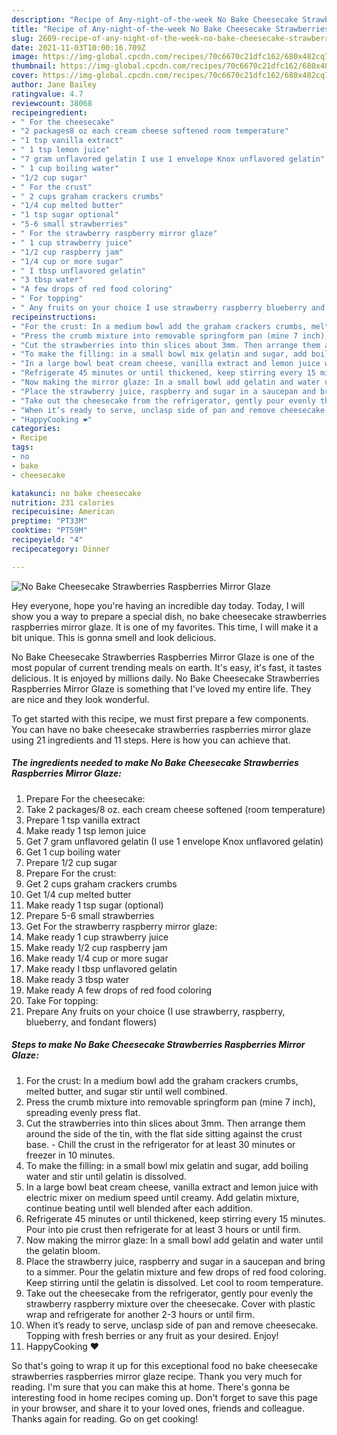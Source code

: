 ```yaml
---
description: "Recipe of Any-night-of-the-week No Bake Cheesecake Strawberries Raspberries Mirror Glaze"
title: "Recipe of Any-night-of-the-week No Bake Cheesecake Strawberries Raspberries Mirror Glaze"
slug: 2609-recipe-of-any-night-of-the-week-no-bake-cheesecake-strawberries-raspberries-mirror-glaze
date: 2021-11-03T10:00:16.709Z
image: https://img-global.cpcdn.com/recipes/70c6670c21dfc162/680x482cq70/no-bake-cheesecake-strawberries-raspberries-mirror-glaze-recipe-main-photo.jpg
thumbnail: https://img-global.cpcdn.com/recipes/70c6670c21dfc162/680x482cq70/no-bake-cheesecake-strawberries-raspberries-mirror-glaze-recipe-main-photo.jpg
cover: https://img-global.cpcdn.com/recipes/70c6670c21dfc162/680x482cq70/no-bake-cheesecake-strawberries-raspberries-mirror-glaze-recipe-main-photo.jpg
author: Jane Bailey
ratingvalue: 4.7
reviewcount: 38068
recipeingredient:
- " For the cheesecake"
- "2 packages8 oz each cream cheese softened room temperature"
- "1 tsp vanilla extract"
- " 1 tsp lemon juice"
- "7 gram unflavored gelatin I use 1 envelope Knox unflavored gelatin"
- " 1 cup boiling water"
- "1/2 cup sugar"
- " For the crust"
- " 2 cups graham crackers crumbs"
- "1/4 cup melted butter"
- "1 tsp sugar optional"
- "5-6 small strawberries"
- " For the strawberry raspberry mirror glaze"
- " 1 cup strawberry juice"
- "1/2 cup raspberry jam"
- "1/4 cup or more sugar"
- " I tbsp unflavored gelatin"
- "3 tbsp water"
- "A few drops of red food coloring"
- " For topping"
- " Any fruits on your choice I use strawberry raspberry blueberry and fondant flowers"
recipeinstructions:
- "For the crust: In a medium bowl add the graham crackers crumbs, melted butter, and sugar stir until well combined."
- "Press the crumb mixture into removable springform pan (mine 7 inch), spreading evenly press flat."
- "Cut the strawberries into thin slices about 3mm. Then arrange them around the side of the tin, with the flat side sitting against the crust base.  Chill the crust in the refrigerator for at least 30 minutes or freezer in 10 minutes."
- "To make the filling: in a small bowl mix gelatin and sugar, add boiling water and stir until gelatin is dissolved."
- "In a large bowl beat cream cheese, vanilla extract and lemon juice with electric mixer on medium speed until creamy. Add gelatin mixture, continue beating until well blended after each addition."
- "Refrigerate 45 minutes or until thickened, keep stirring every 15 minutes. Pour into pie crust then refrigerate for at least 3 hours or until firm."
- "Now making the mirror glaze: In a small bowl add gelatin and water until the gelatin bloom."
- "Place the strawberry juice, raspberry and sugar in a saucepan and bring to a simmer. Pour the gelatin mixture and few drops of red food coloring. Keep stirring until the gelatin is dissolved. Let cool to room temperature."
- "Take out the cheesecake from the refrigerator, gently pour evenly the strawberry raspberry mixture over the cheesecake. Cover with plastic wrap and refrigerate for another 2-3 hours or until firm."
- "When it’s ready to serve, unclasp side of pan and remove cheesecake. Topping with fresh berries or any fruit as your desired. Enjoy!"
- "HappyCooking ❤️"
categories:
- Recipe
tags:
- no
- bake
- cheesecake

katakunci: no bake cheesecake 
nutrition: 231 calories
recipecuisine: American
preptime: "PT33M"
cooktime: "PT59M"
recipeyield: "4"
recipecategory: Dinner

---
```



![No Bake Cheesecake Strawberries Raspberries Mirror Glaze](https://img-global.cpcdn.com/recipes/70c6670c21dfc162/680x482cq70/no-bake-cheesecake-strawberries-raspberries-mirror-glaze-recipe-main-photo.jpg)

Hey everyone, hope you're having an incredible day today. Today, I will show you a way to prepare a special dish, no bake cheesecake strawberries raspberries mirror glaze. It is one of my favorites. This time, I will make it a bit unique. This is gonna smell and look delicious.



No Bake Cheesecake Strawberries Raspberries Mirror Glaze is one of the most popular of current trending meals on earth. It's easy, it's fast, it tastes delicious. It is enjoyed by millions daily. No Bake Cheesecake Strawberries Raspberries Mirror Glaze is something that I've loved my entire life. They are nice and they look wonderful.


To get started with this recipe, we must first prepare a few components. You can have no bake cheesecake strawberries raspberries mirror glaze using 21 ingredients and 11 steps. Here is how you can achieve that.

<!--inarticleads1-->

##### The ingredients needed to make No Bake Cheesecake Strawberries Raspberries Mirror Glaze:

1. Prepare  For the cheesecake:
1. Take 2 packages/8 oz. each cream cheese softened (room temperature)
1. Prepare 1 tsp vanilla extract
1. Make ready  1 tsp lemon juice
1. Get 7 gram unflavored gelatin (I use 1 envelope Knox unflavored gelatin)
1. Get  1 cup boiling water
1. Prepare 1/2 cup sugar
1. Prepare  For the crust:
1. Get  2 cups graham crackers crumbs
1. Get 1/4 cup melted butter
1. Make ready 1 tsp sugar (optional)
1. Prepare 5-6 small strawberries
1. Get  For the strawberry raspberry mirror glaze:
1. Make ready  1 cup strawberry juice
1. Make ready 1/2 cup raspberry jam
1. Make ready 1/4 cup or more sugar
1. Make ready  I tbsp unflavored gelatin
1. Make ready 3 tbsp water
1. Make ready A few drops of red food coloring
1. Take  For topping:
1. Prepare  Any fruits on your choice (I use strawberry, raspberry, blueberry, and fondant flowers)




<!--inarticleads2-->

##### Steps to make No Bake Cheesecake Strawberries Raspberries Mirror Glaze:

1. For the crust: In a medium bowl add the graham crackers crumbs, melted butter, and sugar stir until well combined.
1. Press the crumb mixture into removable springform pan (mine 7 inch), spreading evenly press flat.
1. Cut the strawberries into thin slices about 3mm. Then arrange them around the side of the tin, with the flat side sitting against the crust base.  - Chill the crust in the refrigerator for at least 30 minutes or freezer in 10 minutes.
1. To make the filling: in a small bowl mix gelatin and sugar, add boiling water and stir until gelatin is dissolved.
1. In a large bowl beat cream cheese, vanilla extract and lemon juice with electric mixer on medium speed until creamy. Add gelatin mixture, continue beating until well blended after each addition.
1. Refrigerate 45 minutes or until thickened, keep stirring every 15 minutes. Pour into pie crust then refrigerate for at least 3 hours or until firm.
1. Now making the mirror glaze: In a small bowl add gelatin and water until the gelatin bloom.
1. Place the strawberry juice, raspberry and sugar in a saucepan and bring to a simmer. Pour the gelatin mixture and few drops of red food coloring. Keep stirring until the gelatin is dissolved. Let cool to room temperature.
1. Take out the cheesecake from the refrigerator, gently pour evenly the strawberry raspberry mixture over the cheesecake. Cover with plastic wrap and refrigerate for another 2-3 hours or until firm.
1. When it’s ready to serve, unclasp side of pan and remove cheesecake. Topping with fresh berries or any fruit as your desired. Enjoy!
1. HappyCooking ❤️




So that's going to wrap it up for this exceptional food no bake cheesecake strawberries raspberries mirror glaze recipe. Thank you very much for reading. I'm sure that you can make this at home. There's gonna be interesting food in home recipes coming up. Don't forget to save this page in your browser, and share it to your loved ones, friends and colleague. Thanks again for reading. Go on get cooking!
